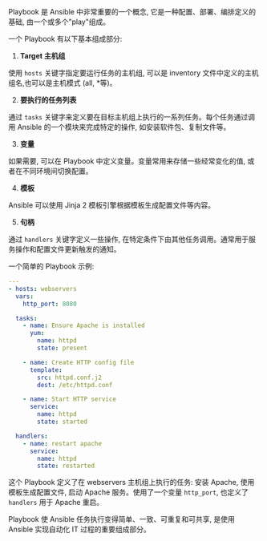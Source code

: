 Playbook 是 Ansible 中非常重要的一个概念, 它是一种配置、部署、编排定义的基础, 由一个或多个"play"组成。

一个 Playbook 有以下基本组成部分:

1. **Target 主机组**

使用 `hosts` 关键字指定要运行任务的主机组, 可以是 inventory 文件中定义的主机组名,也可以是主机模式 (all, \*等)。

2. **要执行的任务列表**

通过 `tasks` 关键字来定义要在目标主机组上执行的一系列任务。每个任务通过调用 Ansible 的一个模块来完成特定的操作, 如安装软件包、复制文件等。

3. **变量**

如果需要, 可以在 Playbook 中定义变量。变量常用来存储一些经常变化的值, 或者在不同环境间切换配置。

4. **模板**

Ansible 可以使用 Jinja 2 模板引擎根据模板生成配置文件等内容。

5. **句柄**

通过 `handlers` 关键字定义一些操作, 在特定条件下由其他任务调用。通常用于服务操作和配置文件更新触发的通知。

一个简单的 Playbook 示例:

```yaml
---
- hosts: webservers
  vars:
    http_port: 8080

  tasks:
    - name: Ensure Apache is installed
      yum:
        name: httpd
        state: present

    - name: Create HTTP config file 
      template:
        src: httpd.conf.j2
        dest: /etc/httpd.conf

    - name: Start HTTP service
      service:
        name: httpd
        state: started

  handlers:
    - name: restart apache
      service:
        name: httpd
        state: restarted
```

这个 Playbook 定义了在 webservers 主机组上执行的任务: 安装 Apache, 使用模板生成配置文件, 启动 Apache 服务。使用了一个变量 `http_port`, 也定义了 `handlers` 用于 Apache 重启。

Playbook 使 Ansible 任务执行变得简单、一致、可重复和可共享, 是使用 Ansible 实现自动化 IT 过程的重要组成部分。